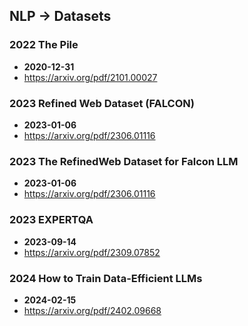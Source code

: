 ## NLP -> Datasets


### 2022 The Pile
- **2020-12-31**
- https://arxiv.org/pdf/2101.00027
### 2023 Refined Web Dataset (FALCON)
- **2023-01-06**
- https://arxiv.org/pdf/2306.01116
### 2023 The RefinedWeb Dataset for Falcon LLM
- **2023-01-06**
- https://arxiv.org/pdf/2306.01116
### 2023 EXPERTQA
- **2023-09-14**
- https://arxiv.org/pdf/2309.07852
### 2024 How to Train Data-Efficient LLMs
- **2024-02-15**
- https://arxiv.org/pdf/2402.09668